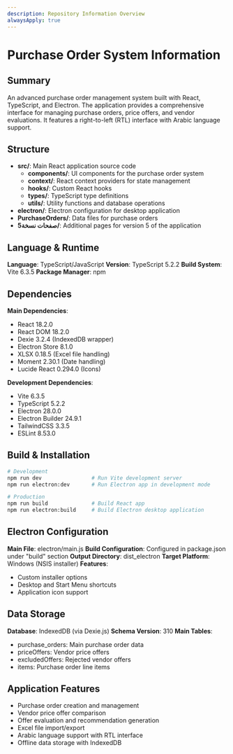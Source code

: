 ```yaml
---
description: Repository Information Overview
alwaysApply: true
---
```


# Purchase Order System Information

## Summary
An advanced purchase order management system built with React, TypeScript, and Electron. The application provides a comprehensive interface for managing purchase orders, price offers, and vendor evaluations. It features a right-to-left (RTL) interface with Arabic language support.

## Structure
- **src/**: Main React application source code
  - **components/**: UI components for the purchase order system
  - **context/**: React context providers for state management
  - **hooks/**: Custom React hooks
  - **types/**: TypeScript type definitions
  - **utils/**: Utility functions and database operations
- **electron/**: Electron configuration for desktop application
- **PurchaseOrders/**: Data files for purchase orders
- **صفحات نسخة5/**: Additional pages for version 5 of the application

## Language & Runtime
**Language**: TypeScript/JavaScript
**Version**: TypeScript 5.2.2
**Build System**: Vite 6.3.5
**Package Manager**: npm

## Dependencies
**Main Dependencies**:
- React 18.2.0
- React DOM 18.2.0
- Dexie 3.2.4 (IndexedDB wrapper)
- Electron Store 8.1.0
- XLSX 0.18.5 (Excel file handling)
- Moment 2.30.1 (Date handling)
- Lucide React 0.294.0 (Icons)

**Development Dependencies**:
- Vite 6.3.5
- TypeScript 5.2.2
- Electron 28.0.0
- Electron Builder 24.9.1
- TailwindCSS 3.3.5
- ESLint 8.53.0

## Build & Installation
```bash
# Development
npm run dev                # Run Vite development server
npm run electron:dev       # Run Electron app in development mode

# Production
npm run build              # Build React app
npm run electron:build     # Build Electron desktop application
```

## Electron Configuration
**Main File**: electron/main.js
**Build Configuration**: Configured in package.json under "build" section
**Output Directory**: dist_electron
**Target Platform**: Windows (NSIS installer)
**Features**:
- Custom installer options
- Desktop and Start Menu shortcuts
- Application icon support

## Data Storage
**Database**: IndexedDB (via Dexie.js)
**Schema Version**: 310
**Main Tables**:
- purchase_orders: Main purchase order data
- priceOffers: Vendor price offers
- excludedOffers: Rejected vendor offers
- items: Purchase order line items

## Application Features
- Purchase order creation and management
- Vendor price offer comparison
- Offer evaluation and recommendation generation
- Excel file import/export
- Arabic language support with RTL interface
- Offline data storage with IndexedDB